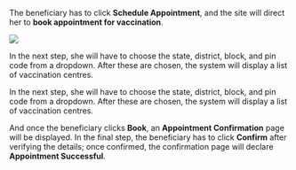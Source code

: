 The beneficiary has to click **Schedule Appointment**, and the site will direct her to **book appointment for vaccination**.

![](https://i.ibb.co/qgdzz4P/covid-vaccine-1614584793.jpg)

In the next step, she will have to choose the state, district, block, and pin code from a dropdown. After these are chosen, the system will display a list of vaccination centres.

In the next step, she will have to choose the state, district, block, and pin code from a dropdown. After these are chosen, the system will display a list of vaccination centres.

And once the beneficiary clicks **Book**, an **Appointment Confirmation** page will be displayed. In the final step, the beneficiary has to click **Confirm** after verifying the details; once confirmed, the confirmation page will declare **Appointment Successful**.
